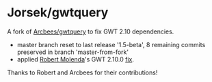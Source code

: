 Jorsek/gwtquery
========

A fork of [Arcbees/gwtquery](https://github.com/ArcBees/gwtquery) to fix GWT 2.10 dependencies.

* master branch reset to last release '1.5-beta', 8 remaining commits preserved in branch 'master-from-fork'
* applied [Robert Molenda](https://github.com/RobertMolenda)'s GWT 2.10.0 [fix](https://github.com/ArcBees/gwtquery/issues/389#issuecomment-1385659047).

Thanks to Robert and Arcbees for their contributions!